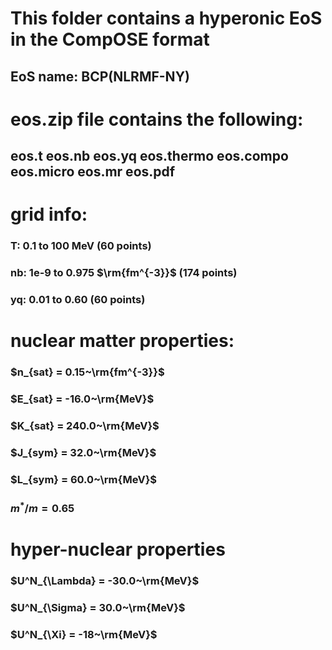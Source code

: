 # This folder contains a hyperonic EoS in the CompOSE format
## EoS name: BCP(NLRMF-NY)

# eos.zip file contains the following:
## eos.t eos.nb eos.yq eos.thermo eos.compo eos.micro eos.mr eos.pdf

# grid info: 
### T: 0.1 to 100 MeV (60 points)
### nb: 1e-9 to 0.975 $\rm{fm^{-3}}$ (174 points)
### yq: 0.01 to 0.60 (60 points)


# nuclear matter properties:
### $n_{sat} = 0.15~\rm{fm^{-3}}$
### $E_{sat} = -16.0~\rm{MeV}$
### $K_{sat} = 240.0~\rm{MeV}$
### $J_{sym} = 32.0~\rm{MeV}$
### $L_{sym} = 60.0~\rm{MeV}$
### $m^*/m = 0.65$

# hyper-nuclear properties
### $U^N_{\Lambda} = -30.0~\rm{MeV}$
### $U^N_{\Sigma} = 30.0~\rm{MeV}$
### $U^N_{\Xi} = -18~\rm{MeV}$

